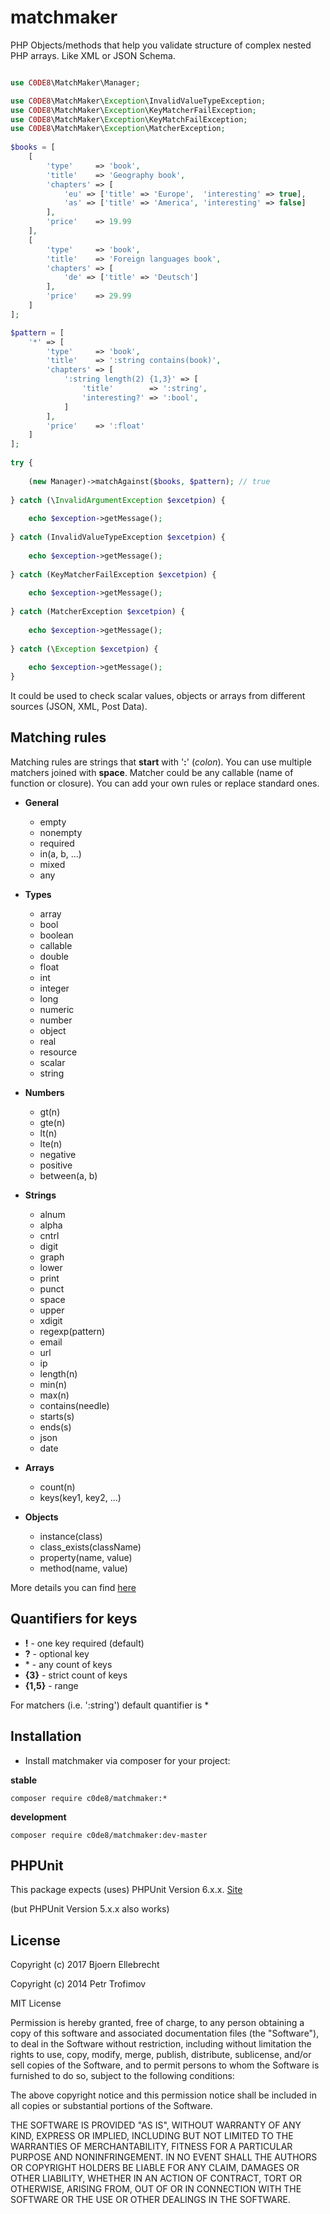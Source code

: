 matchmaker
==========

PHP Objects/methods that help you validate structure of complex nested PHP arrays. Like XML or JSON Schema.

```php

use C0DE8\MatchMaker\Manager;

use C0DE8\MatchMaker\Exception\InvalidValueTypeException;
use C0DE8\MatchMaker\Exception\KeyMatcherFailException;
use C0DE8\MatchMaker\Exception\KeyMatchFailException;
use C0DE8\MatchMaker\Exception\MatcherException;
 
$books = [
    [
        'type'     => 'book',
        'title'    => 'Geography book',
        'chapters' => [
            'eu' => ['title' => 'Europe',  'interesting' => true],
            'as' => ['title' => 'America', 'interesting' => false]
        ],
        'price'    => 19.99
    ],
    [
        'type'     => 'book',
        'title'    => 'Foreign languages book',
        'chapters' => [
            'de' => ['title' => 'Deutsch']
        ],
        'price'    => 29.99
    ]
];

$pattern = [
    '*' => [
        'type'     => 'book',
        'title'    => ':string contains(book)',
        'chapters' => [
            ':string length(2) {1,3}' => [
                'title'        => ':string',
                'interesting?' => ':bool',
            ]
        ],
        'price'    => ':float'
    ]
];
 
try {
 
    (new Manager)->matchAgainst($books, $pattern); // true
 
} catch (\InvalidArgumentException $excetpion) {
 
    echo $exception->getMessage();
 
} catch (InvalidValueTypeException $excetpion) {
 
    echo $exception->getMessage();
 
} catch (KeyMatcherFailException $excetpion) {
 
    echo $exception->getMessage();
 
} catch (MatcherException $excetpion) {
 
    echo $exception->getMessage();
 
} catch (\Exception $excetpion) {
 
    echo $exception->getMessage();
}

```

It could be used to check scalar values, objects or arrays from different sources (JSON, XML, Post Data).

## Matching rules

Matching rules are strings that **start** with '**:**' (_colon_). You can use multiple matchers joined with **space**.
Matcher could be any callable (name of function or closure). You can add your own rules or replace standard ones.

* **General**

  * empty
  * nonempty
  * required
  * in(a, b, ...)
  * mixed
  * any

* **Types**

  * array
  * bool
  * boolean
  * callable
  * double
  * float
  * int
  * integer
  * long
  * numeric
  * number
  * object
  * real
  * resource
  * scalar
  * string

* **Numbers**

  * gt(n)
  * gte(n)
  * lt(n)
  * lte(n)
  * negative
  * positive
  * between(a, b)

* **Strings**

  * alnum
  * alpha
  * cntrl
  * digit
  * graph
  * lower
  * print
  * punct
  * space
  * upper
  * xdigit
  * regexp(pattern)
  * email
  * url
  * ip
  * length(n)
  * min(n)
  * max(n)
  * contains(needle)
  * starts(s)
  * ends(s)
  * json
  * date

* **Arrays**

  * count(n)
  * keys(key1, key2, ...)

* **Objects**

  * instance(class)
  * class_exists(className)
  * property(name, value)
  * method(name, value)

More details you can find [here](https://github.com/C0DE8/matchmaker/blob/master/src/C0DE8/Matchmaker/Rules.php)

## Quantifiers for keys

* **!** - one key required (default)
* **?** - optional key
* \* - any count of keys
* **{3}** - strict count of keys
* **{1,5}** - range

For matchers (i.e. ':string') default quantifier is *

## Installation

* Install matchmaker via composer for your project:

**stable**
```
composer require c0de8/matchmaker:*
```

**development**
```
composer require c0de8/matchmaker:dev-master
```

## PHPUnit

This package expects (uses) PHPUnit Version 6.x.x. [Site](https://phpunit.de/)

(but PHPUnit Version 5.x.x also works)
  
## License

Copyright (c) 2017 Bjoern Ellebrecht

Copyright (c) 2014 Petr Trofimov
  

MIT License

Permission is hereby granted, free of charge, to any person obtaining
a copy of this software and associated documentation files (the
"Software"), to deal in the Software without restriction, including
without limitation the rights to use, copy, modify, merge, publish,
distribute, sublicense, and/or sell copies of the Software, and to
permit persons to whom the Software is furnished to do so, subject to
the following conditions:

The above copyright notice and this permission notice shall be
included in all copies or substantial portions of the Software.

THE SOFTWARE IS PROVIDED "AS IS", WITHOUT WARRANTY OF ANY KIND,
EXPRESS OR IMPLIED, INCLUDING BUT NOT LIMITED TO THE WARRANTIES OF
MERCHANTABILITY, FITNESS FOR A PARTICULAR PURPOSE AND
NONINFRINGEMENT. IN NO EVENT SHALL THE AUTHORS OR COPYRIGHT HOLDERS BE
LIABLE FOR ANY CLAIM, DAMAGES OR OTHER LIABILITY, WHETHER IN AN ACTION
OF CONTRACT, TORT OR OTHERWISE, ARISING FROM, OUT OF OR IN CONNECTION
WITH THE SOFTWARE OR THE USE OR OTHER DEALINGS IN THE SOFTWARE.
